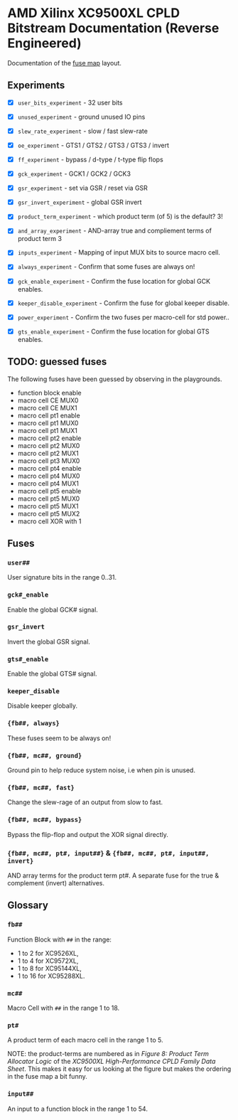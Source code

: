 
# AMD Xilinx XC9500XL CPLD Bitstream Documentation (Reverse Engineered)

Documentation of the [fuse map](doc/fuse-map.md) layout.

## Experiments

 - [x] `user_bits_experiment` - 32 user bits
 - [x] `unused_experiment` - ground unused IO pins
 - [x] `slew_rate_experiment` - slow / fast slew-rate
 - [x] `oe_experiment` - GTS1 / GTS2 / GTS3 / GTS3 / invert
 - [x] `ff_experiment` - bypass / d-type / t-type flip flops
 - [x] `gck_experiment` - GCK1 / GCK2 / GCK3
 - [x] `gsr_experiment` - set via GSR / reset via GSR
 - [x] `gsr_invert_experiment` - global GSR invert
 - [x] `product_term_experiment` - which product term (of 5) is the default? 3!
 - [x] `and_array_experiment` - AND-array true and compliement terms of product term 3
 - [x] `inputs_experiment` - Mapping of input MUX bits to source macro cell.
 - [x] `always_experiment` - Confirm that some fuses are always on!
 - [x] `gck_enable_experiment` - Confirm the fuse location for global GCK enables.
 - [x] `keeper_disable_experiment` - Confirm the fuse for global keeper disable.
 - [x] `power_experiment` - Confirm the two fuses per macro-cell for std power..
 - [x] `gts_enable_experiment` - Confirm the fuse location for global GTS enables.


## TODO: guessed fuses

The following fuses have been guessed by observing in the playgrounds.

 - function block enable
 - macro cell CE MUX0
 - macro cell CE MUX1
 - macro cell pt1 enable
 - macro cell pt1 MUX0
 - macro cell pt1 MUX1
 - macro cell pt2 enable
 - macro cell pt2 MUX0
 - macro cell pt2 MUX1
 - macro cell pt3 MUX0
 - macro cell pt4 enable
 - macro cell pt4 MUX0
 - macro cell pt4 MUX1
 - macro cell pt5 enable
 - macro cell pt5 MUX0
 - macro cell pt5 MUX1
 - macro cell pt5 MUX2
 - macro cell XOR with 1


## Fuses

### `user##`

User signature bits in the range 0..31.

### `gck#_enable`

Enable the global GCK# signal.

### `gsr_invert`

Invert the global GSR signal.

### `gts#_enable`

Enable the global GTS# signal.

### `keeper_disable`

Disable keeper globally.

### `{fb##, always}`

These fuses seem to be always on!

### `{fb##, mc##, ground}`

Ground pin to help reduce system noise, i.e when pin is unused.

### `{fb##, mc##, fast}`

Change the slew-rage of an output from slow to fast.

### `{fb##, mc##, bypass}`

Bypass the flip-flop and output the XOR signal directly.

### `{fb##, mc##, pt#, input##}` & `{fb##, mc##, pt#, input##, invert}`

AND array terms for the product term pt#.
A separate fuse for the true & complement (invert) alternatives.


## Glossary

### `fb##`

Function Block with `##` in the range:
   - 1 to 2 for XC9526XL,
   - 1 to 4 for XC9572XL,
   - 1 to 8 for XC95144XL,
   - 1 to 16 for XC95288XL.

### `mc##`

Macro Cell with `##` in the range 1 to 18.

### `pt#`

A product term of each macro cell in the range 1 to 5.

NOTE: the product-terms are numbered as in
*Figure 8: Product Term Allocator Logic*
of the
*XC9500XL High-Performance CPLD Family Data Sheet*.
This makes it easy for us looking at the figure
but makes the ordering in the fuse map a bit funny.

### `input##`

An input to a function block in the range 1 to 54.

